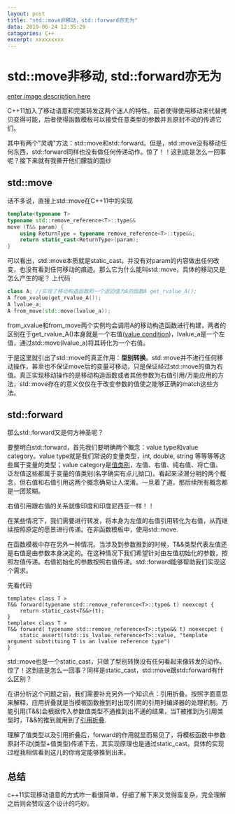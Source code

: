 ```yaml
---
layout: post
title: "std::move非移动，std::forward亦无为"
data: 2019-06-24 12:35:29
catagories: C++
excerpt: xxxxxxxxx
---
```


# std::move非移动, std::forward亦无为

[enter image description here](no-intervention.jpg)

C++11加入了移动语意和完美转发这两个迷人的特性。前者使得使用移动来代替拷贝变得可能，后者使得函数模板可以接受任意类型的参数并且原封不动的传递它们。

其中有两个"灵魂"方法：std::move和std::forward。但是，std::move没有移动任何东西，std::forward同样也没有做任何传递动作。惊了！！这到底是怎么一回事呢？接下来就有我撕开他们朦胧的面纱

## std::move
话不多说，直接上std::move在C++11中的实现
```C++
template<typename T>
typename std::remove_reference<T>::type&&
move (T&& param) {
    using ReturnType = typename remove_reference<T>::type&&;
    return static_cast<ReturnType>(param);
}
``` 
可以看出，std::move本质就是static_cast，并没有对param的内容做出任何改变，也没有看到任何移动的痕迹。那么它为什么能叫std::move，具体的移动又是怎么产生的呢？
上代码
```C++
class A; //实现了移动构造函数和一个返回值为A的函数A get_rvalue_A();
A from_xvalue(get_rvalue_A());
A lvalue_a;
A from_move(std::move(lvalue_a));
```
from_xvalue和from_move两个实例均会调用A的移动构造函数进行构建，两者的区别在于get_rvalue_A()本身就是一个右值([value condition](http://www.baidu.com))，lvalue_a是一个左值，通过std::move(lvalue_a)将其转化为一个右值。

于是这里就引出了std::move的真正作用：**型别转换**。std::move并不进行任何移动操作，甚至也不保证move后的变量可移动，只是保证经过std::move的值为右值。真正实现移动操作的是移动构造函数或者其他参数为右值引用/万能应用的方法，std::move存在的意义仅仅在于改变参数的值使之能够正确的match这些方法。

## std::forward

那么std::forward又是何方神圣呢？

要整明白std::forward，首先我们要明确两个概念：value type和value category。value type就是我们常说的变量类型，int, double, string 等等等等这些属于变量的类型；value category是[值类别](https://zh.cppreference.com/w/cpp/language/value_category)，左值、右值、纯右值、将亡值、泛左值这些都属于变量的值类别(名字确实有点儿拗口)。看起来泾渭分明的两个概念，但右值和右值引用这两个概念确易让人混淆。一旦着了道，那后续所有概念都是一团浆糊。

右值引用跟右值的关系就像印度和印度尼西亚一样！！

在某些情况下，我们需要进行转发，将本身为左值的右值引用转化为右值，从而继续按照原定的愿景进行传递。在非函数模板中，使用std::move.

在函数模板中存在另外一种情况。当涉及到参数推到的时候，T&&类型代表左值还是右值是由参数本身决定的。在这种情况下我们希望针对由左值初始化的参数，按照左值传递。右值初始化的参数按照右值传递。std::forward能够帮助我们实现这个需求。

先看代码

	template< class T >
	T&& forward(typename std::remove_reference<T>::type& t) noexcept {
		return static_cast<T&&>(t);
	}
	template< class T >
	T&& forward( typename std::remove_reference<T>::type&& t) noexecpet {
		static_assert(!std::is_lvalue_reference<T>::value, "template argument substituing T is an lvalue reference type")
	}
std::move也是一个static_cast，只做了型别转换没有任何看起来像转发的动作。惊了！这到底是怎么一回事？同样是static_cast，std::move跟std::forward有什么区别？

在讲分析这个问题之前，我们需要补充另外一个知识点：引用折叠。按照字面意思来解释，应用折叠就是当模板函数推到时出现引用的引用时编译器的处理机制。万能引用(T&&)会根据传入参数值类型不通推到出不通的结果，当T被推到为引用类型时，T&&的推到就用到了[引用折叠](https://en.cppreference.com/w/cpp/utility/forward).

理解了值类型以及引用折叠后，forward的作用就显而易见了，将模板函数中参数原封不动(类型+值类型)传递下去，其实现原理也是通过static_cast。具体的实现过程我相信看到这儿的你肯定能够推到出来。


## 总结
c++11实现移动语意的方式咋一看很简单，仔细了解下来又觉得蛮复杂，完全理解之后则会赞叹这个设计的巧妙。